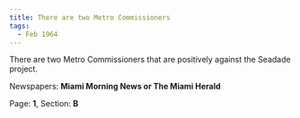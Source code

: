 ```yaml
---  
title: There are two Metro Commissioners  
tags:  
  - Feb 1964  
---  
```

  
There are two Metro Commissioners that are positively against the Seadade project.  
  
Newspapers: **Miami Morning News or The Miami Herald**  
  
Page: **1**, Section: **B** 
